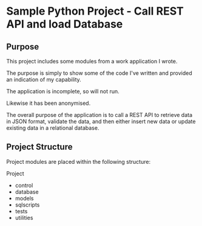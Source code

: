 # Sample Python Project - Call REST API and load Database

## Purpose

This project includes some modules from a work application I wrote.

The purpose is simply to show some of the code I've written and provided an indication of my capability.

The application is incomplete, so will not run.

Likewise it has been anonymised.

The overall purpose of the application is to call a REST API to retrieve data in JSON format, validate 
the data, and then either insert new data or update existing data in a relational database.

## Project Structure

Project modules are placed within the following structure:

  Project
  - control
  - database
  - models
  - sqlscripts
  - tests
  - utilities



